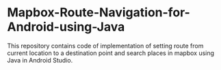 # Mapbox-Route-Navigation-for-Android-using-Java
This repository contains code of implementation of setting route from current location to a destination point and search places in mapbox using Java in Android Studio.
